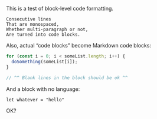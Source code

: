 This is a test of block-level code formatting.

```
Consecutive lines
That are monospaced,
Whether multi-paragraph or not,
Are turned into code blocks.
```

Also, actual “code blocks” become Markdown code blocks:

```javascript
for (const i = 0; i < someList.length; i++) {
  doSomething(someList[i]);
}

// ^^ Blank lines in the block should be ok ^^
```

And a block with no language:

```
let whatever = "hello"
```

OK?
